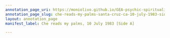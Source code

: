 ```yaml
---
annotation_page_uri: https://moniolivo.github.io/GEA-psychic-spirituality-recordings/annotations/che-reads-my-palms-santa-cruz-ca-10-july-1983-side-a--canvas-1-location.json
annotation_page_slug: che-reads-my-palms-santa-cruz-ca-10-july-1983-side-a--canvas-1-location
layout: annotation_page
manifest_label: Che reads my palms, 10 July 1983 [Side A]

---
```


